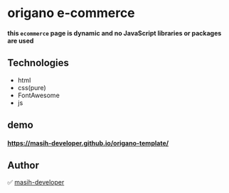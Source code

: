 # origano e-commerce

#### this `ecommerce` page is dynamic and no JavaScript libraries or packages are used

## Technologies

-   html
-   css(pure)
-   FontAwesome
-   js

## demo

#### https://masih-developer.github.io/origano-template/

## Author

✅ [masih-developer](https://github.com/masih-developer/)
